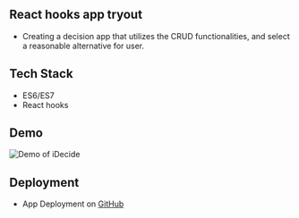 ## React hooks app tryout

- Creating a decision app that utilizes the CRUD functionalities, and select a reasonable alternative for user.

## Tech Stack

- ES6/ES7
- React hooks

## Demo

![Demo of iDecide](/public/screen.gif)

## Deployment

- App Deployment on [GitHub](https://nejo12.github.io/iDecide_hooks/)
